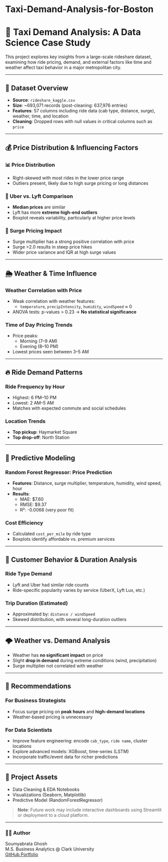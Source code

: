 # Taxi-Demand-Analysis-for-Boston

# 🚕 Taxi Demand Analysis: A Data Science Case Study

This project explores key insights from a large-scale rideshare dataset, examining how ride pricing, demand, and external factors like time and weather affect taxi behavior in a major metropolitan city.

---

## 📂 Dataset Overview
- **Source**: `rideshare_kaggle.csv`
- **Size**: ~693,071 records (post-cleaning: 637,976 entries)
- **Features**: 57 columns including ride data (cab type, distance, surge), weather, time, and location
- **Cleaning**: Dropped rows with null values in critical columns such as `price`

---

## 💰 Price Distribution & Influencing Factors

### 📊 Price Distribution
- Right-skewed with most rides in the lower price range
- Outliers present, likely due to high surge pricing or long distances

### 🚖 Uber vs. Lyft Comparison
- **Median prices** are similar
- Lyft has more **extreme high-end outliers**
- Boxplot reveals variability, particularly at higher price levels

### 🚀 Surge Pricing Impact
- Surge multiplier has a strong positive correlation with price
- Surge >2.0 results in steep price hikes
- Wider price variance and IQR at high surge values

---

## 🌦 Weather & Time Influence

### Weather Correlation with Price
- Weak correlation with weather features:
  - `temperature`, `precipIntensity`, `humidity`, `windSpeed` ≈ 0
- ANOVA tests: p-values > 0.23 → **No statistical significance**

### Time of Day Pricing Trends
- Price peaks:
  - Morning (7–9 AM)
  - Evening (8–10 PM)
- Lowest prices seen between 3–5 AM

---

## 🔥 Ride Demand Patterns

### Ride Frequency by Hour
- Highest: 6 PM–10 PM
- Lowest: 2 AM–5 AM
- Matches with expected commute and social schedules

### Location Trends
- **Top pickup**: Haymarket Square
- **Top drop-off**: North Station

---

## 🧠 Predictive Modeling

### Random Forest Regressor: Price Prediction
- **Features**: Distance, surge multiplier, temperature, humidity, wind speed, hour
- **Results**:
  - MAE: $7.60
  - RMSE: $9.37
  - R²: -0.0068 (very poor fit)

### Cost Efficiency
- Calculated `cost_per_mile` by ride type
- Boxplots identify affordable vs. premium services

---

## 👤 Customer Behavior & Duration Analysis

### Ride Type Demand
- Lyft and Uber had similar ride counts
- Ride-specific popularity varies by service (UberX, Lyft Lux, etc.)

### Trip Duration (Estimated)
- Approximated by: `distance / windSpeed`
- Skewed distribution, with several long-duration outliers

---

## 🌩 Weather vs. Demand Analysis

- Weather has **no significant impact** on price
- Slight **drop in demand** during extreme conditions (wind, precipitation)
- Surge multiplier not correlated with weather

---

## 📌 Recommendations

### For Business Strategists
- Focus surge pricing on **peak hours** and **high-demand locations**
- Weather-based pricing is unnecessary

### For Data Scientists
- Improve feature engineering: encode `cab_type`, `ride name`, cluster locations
- Explore advanced models: XGBoost, time-series (LSTM)
- Incorporate traffic/event data for richer predictions

---

## 📁 Project Assets
- Data Cleaning & EDA Notebooks
- Visualizations (Seaborn, Matplotlib)
- Predictive Model (RandomForestRegressor)

> **Note**: Future work may include interactive dashboards using Streamlit or deployment to a cloud platform.

---

### 👨‍💻 Author
Soumyabrata Ghosh  
M.S. Business Analytics @ Clark University  
[GitHub Portfolio](https://github.com/SoGhosh719)
